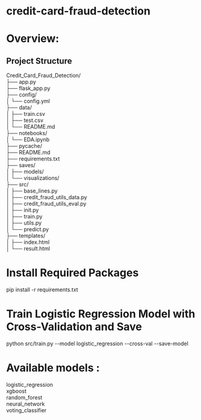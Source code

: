 # credit-card-fraud-detection
# Overview:
## Project Structure
Credit_Card_Fraud_Detection/ <br>
├── app.py <br>
├── flask_app.py <br>
├── config/ <br>
│ └── config.yml <br>
├── data/  <br>
│ ├── train.csv <br>
│ ├── test.csv  <br>
│ └── README.md  <br>
├── notebooks/ <br>
│ └── EDA.ipynb  <br>
├── pycache/  <br>
├── README.md  <br>
├── requirements.txt  <br>
├── saves/  <br>
│ ├── models/  <br>
│ └── visualizations/  <br>
├── src/  <br>
│ ├── base_lines.py  <br>
│ ├── credit_fraud_utils_data.py  <br>
│ ├── credit_fraud_utils_eval.py  <br>
│ ├── init.py  <br>
│ ├── train.py  <br>
│ ├── utils.py  <br>
│ └── predict.py  <br>
├── templates/   <br>
│ ├── index.html  <br>
│ └── result.html  <br>

# Install Required Packages
pip install -r requirements.txt
# Train Logistic Regression Model with Cross-Validation and Save
python src/train.py --model logistic_regression --cross-val --save-model
# Available models :
logistic_regression <br>
xgboost <br>
random_forest <br>
neural_network <br>
voting_classifier <br>
